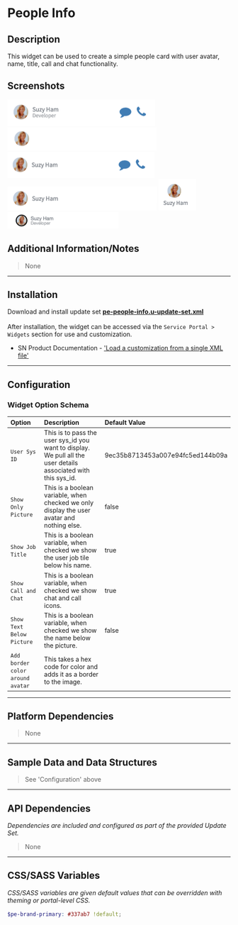 # People Info

## Description

This widget can be used to create a simple people card with user avatar, name, title, call and chat functionality.

## Screenshots
![alt text](../../images/pe-people-info-01.png "People Info")
![alt text](../../images/pe-people-info-02.png "People Info - With option Only Picture set to True")
![alt text](../../images/pe-people-info-03.png "People Info - With option Job Title set to False")
![alt text](../../images/pe-people-info-04.png "People Info - With option Call And Chat set to False")
![alt text](../../images/pe-people-info-05.png "People Info - With option Show Text Below Picture set to True")
![alt text](../../images/pe-people-info-avatar-border.png "People Info - With option to Add border color around avatar")

## Additional Information/Notes
> None
---
## Installation
Download and install update set **[pe-people-info.u-update-set.xml](https://github.com/platform-experience/serviceportal-widget-library/blob/master/people-card/pe-people-info/pe-people-info.u-update-set.xml)** <br/><br/>
After installation, the widget can be accessed via the `Service Portal > Widgets` section for use and customization.<br/>
* SN Product Documentation - ['Load a customization from a single XML file'](https://docs.servicenow.com/bundle/kingston-application-development/page/build/system-update-sets/task/t_SaveAnUpdateSetAsAnXMLFile.html)

---
## Configuration

### Widget Option Schema

| Option | Description | Default Value |
| :--- | :--- | :--- |
| `User Sys ID` | This is to pass the user sys_id you want to display. We pull all the user details associated with this sys_id. | 9ec35b8713453a007e94fc5ed144b09a |
| `Show Only Picture` | This is a boolean variable, when checked we only display the user avatar and nothing else. | false |
| `Show Job Title` | This is a boolean variable, when checked we show the user job tile below his name. | true |
| `Show Call and Chat` | This is a boolean variable, when checked we show chat and call icons. | true |
| `Show Text Below Picture` | This is a boolean variable, when checked we show the name below the picture. | false |
| `Add border color around avatar` | This takes a hex code for color and adds it as a border to the image. |  |

---
## Platform Dependencies
> None
---
## Sample Data and Data Structures
> See 'Configuration' above
---
## API Dependencies
<i>Dependencies are included and configured as part of the provided Update Set.</i>
> None
---
## CSS/SASS Variables
_CSS/SASS variables are given default values that can be overridden with theming or portal-level CSS._

```scss
$pe-brand-primary: #337ab7 !default;
```